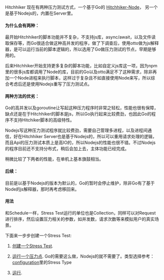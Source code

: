 Hitchhiker 现在有两种压力测试方式，一个基于Go的 [Hitchhiker-Node](https://github.com/brookshi/Hitchhiker-Node)， 另一个是基于Nodejs的，内置在Server里。

#### 为什么会有两种：

最开始Hitchhiker的脚本功能并不复杂，不支持js库，async/await，以及文件读取保存等，而Go很适合做这种高并发的程序，做了下调查后，使用otto做为js解释器，是可以运行当前的脚本逻辑的，所以选用了Go做压力测试的节点，早期是够用的。

后来Hitchhiker开始支持更多复杂的脚本功能，比如自定义js库这一项，因为npm里的很多js库都调用了Node的库，目前的Go以及otto满足不了这种需求，除非再加一个Node进程来执行脚本，这样过于复杂且不如直接使用Node来写，所以综合考虑后还是使用Nodejs重写了压力测试点。

#### 两种方法的优劣：

Go的高并发以及goroutine让写起这种压力程序时非常之轻松，性能也很有保障，缺点还是在于Hitchhiker的脚本是js，所以Go执行起来比较费劲，也因此Go的程序不支持Hitchiker脚本的高级特性。

Nodejs写这种压力测试程序就比较费劲，需要自己管理多进程，以及进程间通信，好在Hitchhiker Server也是基于Nodejs的，所以可以重用请求处理的逻辑，而且Api的压力测试本质上是高IO的，所以Nodejs的性能也很不错。不过Nodejs的程序目前还不支持分布式，稍后会加上去，主体功能已经完成。

稍微比较了下两者的性能，在单机上基本旗鼓相当。

#### 后续：

目前是以基于Nodejs的版本为默认的，Go的暂时会停止维护，除非Go有了基于Node的js解释器，那时再考虑移回来。

#### 用法

和Schedule一样，Stress Test运行的单位也是Collection，同样可以对Request进行排序，然后设置压力相关的参数，如并发数，请求次数等来模拟用户的真实场景。

下面来一步步创建一个Stress Test:

1. [创建一个Stress Test](Create_Stress.md).

2. [运行一个压力点](Node.md). Go的需要这么做，Nodejs的就不需要了。类型选择参考：[configuration](../installation/configuration.md)里的Stress Type

3. [运行](Run.md).